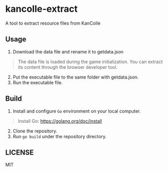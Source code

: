 # kancolle-extract

A tool to extract resource files from KanColle

## Usage

1. Download the data file and rename it to getdata.json
> The data file is loaded during the game initialization.
> You can extract its content through the browser developer tool.
2. Put the executable file to the same folder with getdata.json.
3. Run the executable file.

## Build

1. Install and configure `Go` environment on your local computer.
> Install Go: https://golang.org/doc/install
2. Clone the repository.
3. Run `go build` under the repository directory.

## LICENSE

MIT
